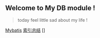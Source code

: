 ## Welcome to My DB module !

> today feel little sad about my life ! 

[Mybatis](https://github.com/ljl1284537512/Autumn/tree/master/Database/Mybatis)
[索引总结](https://github.com/ljl1284537512/Autumn/blob/master/Database/%E7%B4%A2%E5%BC%95%E6%80%BB%E7%BB%93.md)
[]
